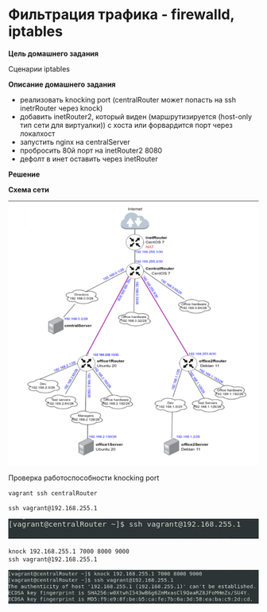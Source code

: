 # Фильтрация трафика - firewalld, iptables

**Цель домашнего задания**

Сценарии iptables

**Описание домашнего задания**

* реализовать knocking port (centralRouter может попасть на ssh inetrRouter через knock)
* добавить inetRouter2, который виден (маршрутизируется (host-only тип сети для виртуалки)) с хоста или форвардится порт через локалхост
* запустить nginx на centralServer
* пробросить 80й порт на inetRouter2 8080
* дефолт в инет оставить через inetRouter

**Решение**

**Схема сети**

![Alt text](image-2.png)

Проверка работоспособности knocking port

```
vagrant ssh centralRouter
```

```
ssh vagrant@192.168.255.1
```
![Alt text](image.png)

```
knock 192.168.255.1 7000 8000 9000
ssh vagrant@192.168.255.1
```
![Alt text](image-1.png)



